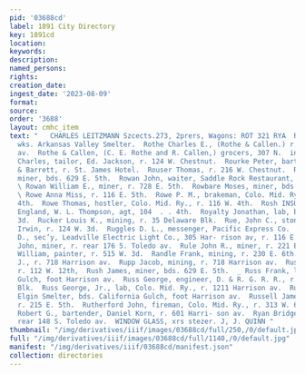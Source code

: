 ```yaml
---
pid: '03688cd'
label: 1891 City Directory
key: 1891cd
location: 
keywords: 
description: 
named_persons: 
rights: 
creation_date: 
ingest_date: '2023-08-09'
format: 
source: 
order: '3688'
layout: cmhc_item
text: "   CHARLES LEITZMANN Szcects.273, 2prers, Wagons: ROT 321 RYA  Roth William,
  wks. Arkansas Valley Smelter.  Rothe Charles E., (Rothe & Callen.) r. 800 Harrison
  av.  Rothe & Callen, (C. E. Rothe and R. Callen,) grocers, 307 N.  ine.  Rothenberg
  Charles, tailor, Ed. Jackson, r. 124 W. Chestnut.  Rourke Peter, bartender, McKay
  & Barrett, r. St. James Hotel.  Rouser Thomas, r. 216 W. Chestnut.  Rowan John,
  miner, bds. 629 E. 5th.  Rowan John, waiter, Saddle Rock Restaurant, r. 126 E. 6th.
  \ Rowan William E., miner, r. 728 E. 5th.  Rowbare Moses, miner, bds. 321 W. Chestnut.
  \ Rowe Anna Miss, r. 116 E. 5th.  Rowe P. M., brakeman, Colo. Mid. Ry., r. 116 W.
  4th.  Rowe Thomas, hostler, Colo. Mid. Ry., r. 116 W. 4th.  Rosh INSURANCE CO.,
  England, W. L. Thompson, agt, 104  . . 4th.  Royalty Jonathan, lab, bds. 202 E.
  3d.  Rucker Louis K., mining, r. 35 Delaware Blk.  Rue, John C., stonecutter, Jerry
  Irwin, r. 124 W. 3d.  Ruggles D. L., messenger, Pacific Express Co.  Ruggles Henry
  D., sec’y, Leadville Electric Light Co., 305 Har- rison av, r. 116 E. 10th.  Rule
  John, miner, r. rear 176 5. Toledo av.  Rule John R., miner, r. 221 E. 3d.  Rumbolz
  William, painter, r. 515 W. 3d.  Randle Frank, mining, r. 230 E. 6th.  Rupp Albert
  J., r. 718 Harrison av.  Rupp Jacob, mining, r. 718 Harrison av.  Rush A. J. Mrs.,
  r. 112 W. 12th,  Rush James, miner, bds. 629 E. 5th.  _ Russ Frank, lab, bds. California
  Gulch, foot Harrison av.  Russ George, engineer, D. & R. G. R. R., r. 8 Delaware
  Blk.  Russ George, Jr., lab, Colo. Mid. Ry., r. 1211 Harrison av.  Russ Jacob, lab,
  Elgin Smelter, bds. California Gulch, foot Harrison av.  Russell James A., waterwagon,
  r. 215 E. 5th.  Rutherford John, fireman, Colo. Mid. Ry., r. 313 W. 6th.  Rutherford
  Robert G., bartender, Daniel Korn, r. 601 Harri- son av.  Ryan Bridget Mrs., r.
  rear 148 S. Toledo av.  WINDOW GLASS, xrs stezer. J, J. QUINN "
thumbnail: "/img/derivatives/iiif/images/03688cd/full/250,/0/default.jpg"
full: "/img/derivatives/iiif/images/03688cd/full/1140,/0/default.jpg"
manifest: "/img/derivatives/iiif/03688cd/manifest.json"
collection: directories
---
```

